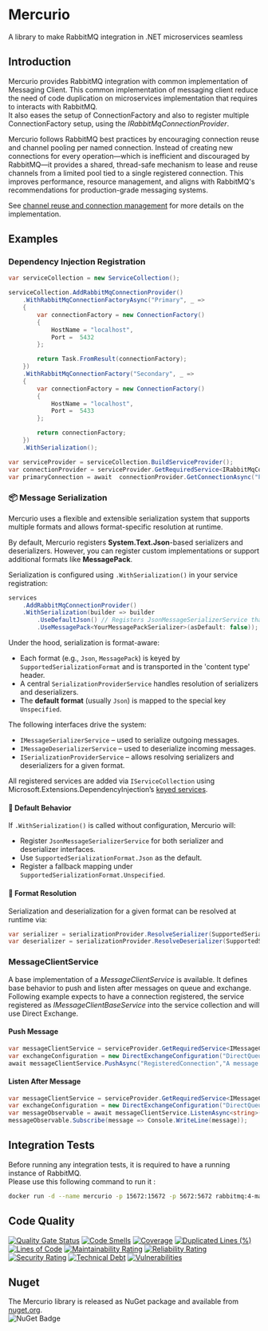 # Mercurio
A library to make RabbitMQ integration in .NET microservices seamless

## Introduction
Mercurio provides RabbitMQ integration with common implementation of Messaging Client. This common implementation of messaging client reduce the need of code duplication on microservices implementation that requires to interacts with RabbitMQ.  
It also eases the setup of ConnectionFactory and also to register multiple ConnectionFactory setup, using the _IRabbitMqConnectionProvider_.

Mercurio follows RabbitMQ best practices by encouraging connection reuse and channel pooling per named connection. 
Instead of creating new connections for every operation—which is inefficient and discouraged by RabbitMQ—it provides a shared, 
thread-safe mechanism to lease and reuse channels from a limited pool tied to a single registered connection.
This improves performance, resource management, and aligns with RabbitMQ's recommendations for production-grade messaging systems.

See [channel reuse and connection management](https://github.com/STARIONGROUP/Mercurio/wiki/channel) for more details on the implementation.

## Examples
### Dependency Injection Registration
```csharp
var serviceCollection = new ServiceCollection();

serviceCollection.AddRabbitMqConnectionProvider()
    .WithRabbitMqConnectionFactoryAsync("Primary", _ =>
    {
        var connectionFactory = new ConnectionFactory()
        {
            HostName = "localhost",
            Port =  5432
        };

        return Task.FromResult(connectionFactory);
    })
    .WithRabbitMqConnectionFactory("Secondary", _ =>
    {
        var connectionFactory = new ConnectionFactory()
        {
            HostName = "localhost",
            Port =  5433
        };

        return connectionFactory;
    })
    .WithSerialization();

var serviceProvider = serviceCollection.BuildServiceProvider();
var connectionProvider = serviceProvider.GetRequiredService<IRabbitMqConnectionProvider>();
var primaryConnection = await  connectionProvider.GetConnectionAsync("Primary");
```

### 📦 Message Serialization

Mercurio uses a flexible and extensible serialization system that supports multiple formats and allows format-specific resolution at runtime.

By default, Mercurio registers **System.Text.Json**-based serializers and deserializers. However, you can register custom implementations or support additional formats like **MessagePack**.

Serialization is configured using `.WithSerialization()` in your service registration:

```csharp
services
    .AddRabbitMqConnectionProvider()
    .WithSerialization(builder => builder
        .UseDefaultJson() // Registers JsonMessageSerializerService that uses System.Text.Json as default serializer
        .UseMessagePack<YourMessagePackSerializer>(asDefault: false)); // Optional additional format
```

Under the hood, serialization is format-aware:

* Each format (e.g., `Json`, `MessagePack`) is keyed by `SupportedSerializationFormat` and is transported in the 'content type' header.
* A central `SerializationProviderService` handles resolution of serializers and deserializers.
* The **default format** (usually `Json`) is mapped to the special key `Unspecified`.

The following interfaces drive the system:

* `IMessageSerializerService` – used to serialize outgoing messages.
* `IMessageDeserializerService` – used to deserialize incoming messages.
* `ISerializationProviderService` – allows resolving serializers and deserializers for a given format.

All registered services are added via `IServiceCollection` using Microsoft.Extensions.DependencyInjection’s [keyed services](https://learn.microsoft.com/en-us/dotnet/core/extensions/dependency-injection-usage#keyed-service-registration).

#### 🔧 Default Behavior

If `.WithSerialization()` is called without configuration, Mercurio will:

* Register `JsonMessageSerializerService` for both serializer and deserializer interfaces.
* Use `SupportedSerializationFormat.Json` as the default.
* Register a fallback mapping under `SupportedSerializationFormat.Unspecified`.

#### 🔄 Format Resolution

Serialization and deserialization for a given format can be resolved at runtime via:

```csharp
var serializer = serializationProvider.ResolveSerializer(SupportedSerializationFormat.Json);
var deserializer = serializationProvider.ResolveDeserializer(SupportedSerializationFormat.MessagePack);
```

### MessageClientService
A base implementation of a _MessageClientService_ is available. It defines base behavior to push and listen after messages on queue and exchange.  
Following example expects to have a connection registered, the service registered as _IMessageClientBaseService_ into the service collection and will use Direct Exchange.

#### Push Message
```csharp
var messageClientService = serviceProvider.GetRequiredService<IMessageClientBaseService>();
var exchangeConfiguration = new DirectExchangeConfiguration("DirectQueue", "AnExchange", "SomeRouting");
await messageClientService.PushAsync("RegisteredConnection","A message to be sent",exchangeConfiguration);
```

#### Listen After Message
```csharp
var messageClientService = serviceProvider.GetRequiredService<IMessageClientBaseService>();
var exchangeConfiguration = new DirectExchangeConfiguration("DirectQueue", "AnExchange", "SomeRouting");
var messageObservable = await messageClientService.ListenAsync<string>("RegisteredConnection", exchangeConfiguration);
messageObservable.Subscribe(message => Console.WriteLine(message));
```

## Integration Tests
Before running any integration tests, it is required to have a running instance of RabbitMQ.  
Please use this following command to run it :
```sh
docker run -d --name mercurio -p 15672:15672 -p 5672:5672 rabbitmq:4-management 
```

## Code Quality

[![Quality Gate Status](https://sonarcloud.io/api/project_badges/measure?project=STARIONGROUP_Mercurio&metric=alert_status)](https://sonarcloud.io/summary/new_code?id=STARIONGROUP_Mercurio)
[![Code Smells](https://sonarcloud.io/api/project_badges/measure?project=STARIONGROUP_Mercurio&metric=code_smells)](https://sonarcloud.io/summary/new_code?id=STARIONGROUP_Mercurio)
[![Coverage](https://sonarcloud.io/api/project_badges/measure?project=STARIONGROUP_Mercurio&metric=coverage)](https://sonarcloud.io/summary/new_code?id=STARIONGROUP_Mercurio)
[![Duplicated Lines (%)](https://sonarcloud.io/api/project_badges/measure?project=STARIONGROUP_Mercurio&metric=duplicated_lines_density)](https://sonarcloud.io/summary/new_code?id=STARIONGROUP_Mercurio)
[![Lines of Code](https://sonarcloud.io/api/project_badges/measure?project=STARIONGROUP_Mercurio&metric=ncloc)](https://sonarcloud.io/summary/new_code?id=STARIONGROUP_Mercurio)
[![Maintainability Rating](https://sonarcloud.io/api/project_badges/measure?project=STARIONGROUP_Mercurio&metric=sqale_rating)](https://sonarcloud.io/summary/new_code?id=STARIONGROUP_Mercurio)
[![Reliability Rating](https://sonarcloud.io/api/project_badges/measure?project=STARIONGROUP_Mercurio&metric=reliability_rating)](https://sonarcloud.io/summary/new_code?id=STARIONGROUP_Mercurio)
[![Security Rating](https://sonarcloud.io/api/project_badges/measure?project=STARIONGROUP_Mercurio&metric=security_rating)](https://sonarcloud.io/summary/new_code?id=STARIONGROUP_Mercurio)
[![Technical Debt](https://sonarcloud.io/api/project_badges/measure?project=STARIONGROUP_Mercurio&metric=sqale_index)](https://sonarcloud.io/summary/new_code?id=STARIONGROUP_Mercurio)
[![Vulnerabilities](https://sonarcloud.io/api/project_badges/measure?project=STARIONGROUP_Mercurio&metric=vulnerabilities)](https://sonarcloud.io/summary/new_code?id=STARIONGROUP_Mercurio)

## Nuget
The Mercurio library is released as NuGet package and available from [nuget.org](https://www.nuget.org/packages?q=mercurio).  
![NuGet Badge](https://img.shields.io/nuget/v/Mercurio)
